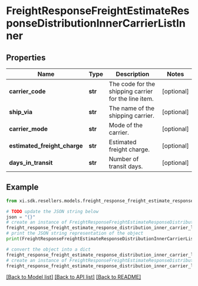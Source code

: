 # FreightResponseFreightEstimateResponseDistributionInnerCarrierListInner


## Properties

Name | Type | Description | Notes
------------ | ------------- | ------------- | -------------
**carrier_code** | **str** | The code for the shipping carrier for the line item. | [optional] 
**ship_via** | **str** | The name of the shipping carrier. | [optional] 
**carrier_mode** | **str** | Mode of the carrier. | [optional] 
**estimated_freight_charge** | **str** | Estimated freight charge. | [optional] 
**days_in_transit** | **str** | Number of transit days. | [optional] 

## Example

```python
from xi.sdk.resellers.models.freight_response_freight_estimate_response_distribution_inner_carrier_list_inner import FreightResponseFreightEstimateResponseDistributionInnerCarrierListInner

# TODO update the JSON string below
json = "{}"
# create an instance of FreightResponseFreightEstimateResponseDistributionInnerCarrierListInner from a JSON string
freight_response_freight_estimate_response_distribution_inner_carrier_list_inner_instance = FreightResponseFreightEstimateResponseDistributionInnerCarrierListInner.from_json(json)
# print the JSON string representation of the object
print(FreightResponseFreightEstimateResponseDistributionInnerCarrierListInner.to_json())

# convert the object into a dict
freight_response_freight_estimate_response_distribution_inner_carrier_list_inner_dict = freight_response_freight_estimate_response_distribution_inner_carrier_list_inner_instance.to_dict()
# create an instance of FreightResponseFreightEstimateResponseDistributionInnerCarrierListInner from a dict
freight_response_freight_estimate_response_distribution_inner_carrier_list_inner_form_dict = freight_response_freight_estimate_response_distribution_inner_carrier_list_inner.from_dict(freight_response_freight_estimate_response_distribution_inner_carrier_list_inner_dict)
```
[[Back to Model list]](../README.md#documentation-for-models) [[Back to API list]](../README.md#documentation-for-api-endpoints) [[Back to README]](../README.md)


